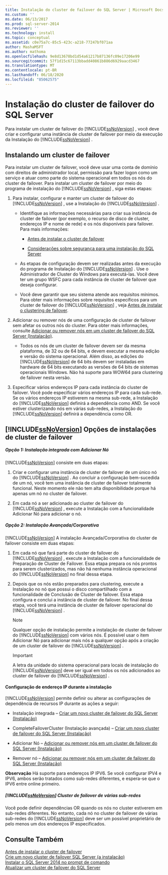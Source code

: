 ```yaml
---
title: Instalação do cluster de failover do SQL Server | Microsoft Docs
ms.custom: ''
ms.date: 06/13/2017
ms.prod: sql-server-2014
ms.reviewer: ''
ms.technology: install
ms.topic: conceptual
ms.assetid: c0e75a7c-85c5-423c-a218-77247bf071aa
author: MashaMSFT
ms.author: mathoma
ms.openlocfilehash: 9e8d13678bd1d54a61217b87136fc09e17206e99
ms.sourcegitcommit: 57f1d15c67113bbadd40861b886d6929aacd3467
ms.translationtype: MT
ms.contentlocale: pt-BR
ms.lasthandoff: 06/18/2020
ms.locfileid: "85062575"
---
```

# <a name="sql-server-failover-cluster-installation"></a>Instalação do cluster de failover do SQL Server
  Para instalar um cluster de failover do [!INCLUDE[ssNoVersion](../../../includes/ssnoversion-md.md)] , você deve criar e configurar uma instância de cluster de failover por meio da execução da Instalação do [!INCLUDE[ssNoVersion](../../../includes/ssnoversion-md.md)] .  
  
## <a name="installing-a-failover-cluster"></a>Instalando um cluster de failover  
 Para instalar um cluster de failover, você deve usar uma conta de domínio com direitos de administrador local, permissão para fazer logon como um serviço e atuar como parte do sistema operacional em todos os nós do cluster de failover. Para instalar um cluster de failover por meio do programa de instalação do [!INCLUDE[ssNoVersion](../../../includes/ssnoversion-md.md)] , siga estas etapas:  
  
1.  Para instalar, configurar e manter um cluster de failover do [!INCLUDE[ssNoVersion](../../../includes/ssnoversion-md.md)] , use a Instalação do [!INCLUDE[ssNoVersion](../../../includes/ssnoversion-md.md)] .  
  
    -   Identifique as informações necessárias para criar sua instância de cluster de failover (por exemplo, o recurso de disco de cluster, endereços IP e nome de rede) e os nós disponíveis para failover. Para mais informações:  
  
        -   [Antes de instalar o cluster de failover](before-installing-failover-clustering.md)  
  
        -   [Considerações sobre segurança para uma instalação do SQL Server](../../install/security-considerations-for-a-sql-server-installation.md)  
  
    -   As etapas de configuração devem ser realizadas antes da execução do programa de Instalação do [!INCLUDE[ssNoVersion](../../../includes/ssnoversion-md.md)] . Use o Administrador de Cluster do Windows para executá-las. Você deve ter um grupo WSFC para cada instância de cluster de failover que deseja configurar.  
  
    -   Você deve garantir que seu sistema atende aos requisitos mínimos. Para obter mais informações sobre requisitos específicos para um cluster de failover do [!INCLUDE[ssNoVersion](../../../includes/ssnoversion-md.md)] , veja [Antes de instalar o clustering de failover](before-installing-failover-clustering.md).  
  
2.  Adicionar ou remover nós de uma configuração de cluster de failover sem afetar os outros nós do cluster. Para obter mais informações, consulte [Adicionar ou remover nós em um cluster de failover do SQL Server &#40;Instalação&#41;](add-or-remove-nodes-in-a-sql-server-failover-cluster-setup.md).  
  
    -   Todos os nós de um cluster de failover devem ser da mesma plataforma, de 32 ou de 64 bits, e devem executar a mesma edição e versão do sistema operacional. Além disso, as edições do [!INCLUDE[ssNoVersion](../../../includes/ssnoversion-md.md)] de 64 bits devem ser instaladas em hardware de 64 bits executando as versões de 64 bits de sistemas operacionais Windows. Não há suporte para WOW64 para clustering de failover nesta versão.  
  
3.  Especificar vários endereços IP para cada instância do cluster de failover. Você pode especificar vários endereços IP para cada sub-rede. Se os vários endereços IP estiverem na mesma sub-rede, a Instalação do [!INCLUDE[ssNoVersion](../../../includes/ssnoversion-md.md)] definirá a dependência como AND. Se você estiver clusterizando nós em várias sub-redes, a Instalação do [!INCLUDE[ssNoVersion](../../../includes/ssnoversion-md.md)] definirá a dependência como OR.  
  
## <a name="ssnoversion-failover-cluster-installation-options"></a>[!INCLUDE[ssNoVersion](../../../includes/ssnoversion-md.md)] Opções de instalações de cluster de failover  
  
##### <a name="option-1-integrated-installation-with-add-node"></a>Opção 1: Instalação integrada com Adicionar Nó  
 [!INCLUDE[ssNoVersion](../../../includes/ssnoversion-md.md)] consiste em duas etapas:  
  
1.  Criar e configurar uma instância de cluster de failover de um único nó do [!INCLUDE[ssNoVersion](../../../includes/ssnoversion-md.md)] . Ao concluir a configuração bem-sucedida de um nó, você tem uma instância de cluster de failover totalmente funcional. Neste momento ele não tem alta disponibilidade porque há apenas um nó no cluster de failover.  
  
2.  Em cada nó a ser adicionado ao cluster de failover do [!INCLUDE[ssNoVersion](../../../includes/ssnoversion-md.md)] , execute a Instalação com a funcionalidade Adicionar Nó para adicionar o nó.  
  
##### <a name="option-2-advancedenterprise-installation"></a>Opção 2: Instalação Avançada/Corporativa  
 [!INCLUDE[ssNoVersion](../../../includes/ssnoversion-md.md)] A instalação Avançada/Corporativa do cluster de failover consiste em duas etapas:  
  
1.  Em cada nó que fará parte do cluster de failover do [!INCLUDE[ssNoVersion](../../../includes/ssnoversion-md.md)] , execute a Instalação com a funcionalidade de Preparação de Cluster de Failover. Essa etapa prepara os nós prontos para serem clusterizados, mas não há nenhuma instância operacional do [!INCLUDE[ssNoVersion](../../../includes/ssnoversion-md.md)] no final dessa etapa.  
  
2.  Depois que os nós estão preparados para clustering, execute a Instalação no nó que possui o disco compartilhado com a funcionalidade de Conclusão de Cluster de failover. Essa etapa configura e conclui a instância de cluster de failover. No final dessa etapa, você terá uma instância de cluster de failover operacional do [!INCLUDE[ssNoVersion](../../../includes/ssnoversion-md.md)] .  
  
    > [!NOTE]  
    >  Qualquer opção de instalação permite a instalação de cluster de failover do [!INCLUDE[ssNoVersion](../../../includes/ssnoversion-md.md)] com vários nós. É possível usar o item Adicionar Nó para adicionar mais nós a qualquer opção após a criação de um cluster de failover do [!INCLUDE[ssNoVersion](../../../includes/ssnoversion-md.md)] .  
  
    > [!IMPORTANT]  
    >  A letra da unidade do sistema operacional para locais de instalação do [!INCLUDE[ssNoVersion](../../../includes/ssnoversion-md.md)] deve ser igual em todos os nós adicionados ao cluster de failover do [!INCLUDE[ssNoVersion](../../../includes/ssnoversion-md.md)] .  
  
#### <a name="ip-address-configuration-during-setup"></a>Configuração de endereço IP durante a instalação  
 [!INCLUDE[ssNoVersion](../../../includes/ssnoversion-md.md)] permite definir ou alterar as configurações de dependência de recursos IP durante as ações a seguir:  
  
-   Instalação integrada – [Criar um novo cluster de failover do SQL Server &#40;Instalação&#41;](create-a-new-sql-server-failover-cluster-setup.md)  
  
-   CompleteFailoverCluster (Instalação avançada) – [Criar um novo cluster de failover do SQL Server &#40;Instalação&#41;](create-a-new-sql-server-failover-cluster-setup.md)  
  
-   Adicionar Nó – [Adicionar ou remover nós em um cluster de failover do SQL Server &#40;Instalação&#41;](add-or-remove-nodes-in-a-sql-server-failover-cluster-setup.md)  
  
-   Remover nó – [Adicionar ou remover nós em um cluster de failover do SQL Server &#40;Instalação&#41;](add-or-remove-nodes-in-a-sql-server-failover-cluster-setup.md)  
  
 **Observação** Há suporte para endereços IP IPV6.  Se você configurar IPV4 e IPV6, ambos serão tratados como sub-redes diferentes, e espera-se que o IPV6 entre online primeiro.  
  
##### <a name="ssnoversion-multi-subnet-failover-cluster"></a>[!INCLUDE[ssNoVersion](../../../includes/ssnoversion-md.md)] Cluster de failover de várias sub-redes  
 Você pode definir dependências OR quando os nós no cluster estiverem em sub-redes diferentes. No entanto, cada nó no cluster de failover de várias sub-redes do [!INCLUDE[ssNoVersion](../../../includes/ssnoversion-md.md)] deve ser um possível proprietário de pelo menos um dos endereços IP especificados.  
  
## <a name="see-also"></a>Consulte Também  
 [Antes de instalar o cluster de failover](before-installing-failover-clustering.md)   
 [Crie um novo cluster de failover SQL Server &#40;a instalação&#41;](create-a-new-sql-server-failover-cluster-setup.md)   
 [Instalar o SQL Server 2014 no prompt de comando](../../../database-engine/install-windows/install-sql-server-from-the-command-prompt.md)   
 [Atualizar um cluster de failover do SQL Server](../windows/upgrade-a-sql-server-failover-cluster-instance.md)  
  
  
